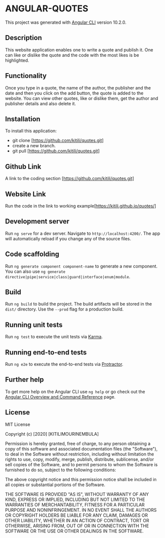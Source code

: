 # ANGULAR-QUOTES    

This project was generated with [Angular CLI](https://github.com/angular/angular-cli) version 10.2.0.
## Description
This website application enables one to write a quote and publish it. One can like or dislike the quote and the code with the most likes is be highlighted.

## Functionality
Once you type in a quote, the name of the author, the publisher and the date and then you click on the add button, the quote is added to the website. You can view other quotes, like or dislike them, get the author and publisher details and also delete it.

## Installation
To install this application:
* git clone [https://github.com/kitili/quotes.git]
* create a new branch.
* git pull [https://github.com/kitili/quotes.git]

## Github Link
A link to the coding section [https://github.com/kitili/quotes.git]
## Website Link
Run the code in the link to working example[https://kitili.github.io/quotes/]

## Development server

Run `ng serve` for a dev server. Navigate to `http://localhost:4200/`. The app will automatically reload if you change any of the source files.

## Code scaffolding

Run `ng generate component component-name` to generate a new component. You can also use `ng generate directive|pipe|service|class|guard|interface|enum|module`.

## Build

Run `ng build` to build the project. The build artifacts will be stored in the `dist/` directory. Use the `--prod` flag for a production build.

## Running unit tests

Run `ng test` to execute the unit tests via [Karma](https://karma-runner.github.io).

## Running end-to-end tests

Run `ng e2e` to execute the end-to-end tests via [Protractor](http://www.protractortest.org/).

## Further help

To get more help on the Angular CLI use `ng help` or go check out the [Angular CLI Overview and Command Reference](https://angular.io/cli) page.

## License
MIT License

Copyright (c) [2020] [KITILIMOURINEMBULA]

Permission is hereby granted, free of charge, to any person obtaining a copy
of this software and associated documentation files (the "Software"), to deal
in the Software without restriction, including without limitation the rights
to use, copy, modify, merge, publish, distribute, sublicense, and/or sell
copies of the Software, and to permit persons to whom the Software is
furnished to do so, subject to the following conditions:

The above copyright notice and this permission notice shall be included in all
copies or substantial portions of the Software.

THE SOFTWARE IS PROVIDED "AS IS", WITHOUT WARRANTY OF ANY KIND, EXPRESS OR
IMPLIED, INCLUDING BUT NOT LIMITED TO THE WARRANTIES OF MERCHANTABILITY,
FITNESS FOR A PARTICULAR PURPOSE AND NONINFRINGEMENT. IN NO EVENT SHALL THE
AUTHORS OR COPYRIGHT HOLDERS BE LIABLE FOR ANY CLAIM, DAMAGES OR OTHER
LIABILITY, WHETHER IN AN ACTION OF CONTRACT, TORT OR OTHERWISE, ARISING FROM,
OUT OF OR IN CONNECTION WITH THE SOFTWARE OR THE USE OR OTHER DEALINGS IN THE
SOFTWARE.